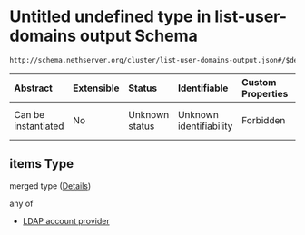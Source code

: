 # Untitled undefined type in list-user-domains output Schema

```txt
http://schema.nethserver.org/cluster/list-user-domains-output.json#/$defs/user-domain/properties/providers/items
```



| Abstract            | Extensible | Status         | Identifiable            | Custom Properties | Additional Properties | Access Restrictions | Defined In                                                                                      |
| :------------------ | :--------- | :------------- | :---------------------- | :---------------- | :-------------------- | :------------------ | :---------------------------------------------------------------------------------------------- |
| Can be instantiated | No         | Unknown status | Unknown identifiability | Forbidden         | Allowed               | none                | [list-user-domains-output.json\*](cluster/list-user-domains-output.json "open original schema") |

## items Type

merged type ([Details](list-user-domains-output-defs-user-domain-properties-account-providers-items.md))

any of

* [LDAP account provider](list-user-domains-output-defs-ldap-account-provider.md "check type definition")
